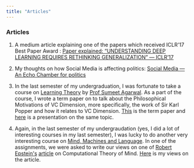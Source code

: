 ```yaml
---
title: "Articles"
---
```

<head>
  <!-- Global site tag (gtag.js) - Google Analytics -->
<script async src="https://www.googletagmanager.com/gtag/js?id=G-2QHSF0Q5FG"></script>
<script>
  window.dataLayer = window.dataLayer || [];
  function gtag(){dataLayer.push(arguments);}
  gtag('js', new Date());

  gtag('config', 'G-2QHSF0Q5FG');
</script>
</head>


### Articles



1. A medium article explaining one of the papers which received ICLR'17 Best Paper Award : [Paper explained: “UNDERSTANDING DEEP LEARNING REQUIRES RETHINKING GENERALIZATION” — ICLR’17](https://harshm121.medium.com/paper-explained-understanding-deep-learning-requires-rethinking-generalization-iclr17-939a89096ab7)

2. My thoughts on how Social Media is affecting politics: [Social Media — An Echo Chamber for politics](https://harshm121.medium.com/social-media-an-echo-chamber-for-politics-a753763d9a9c)

3. In the last semester of my undergraduation, I was fortunate to take a course on [Learning Theory](http://web.iitd.ac.in/~sumeet/ell880.html) by [Prof Sumeet Agarwal](http://web.iitd.ac.in/~sumeet/). As a part of the course, I wrote a term paper on to talk about the Philosophical Motivations of VC Dimension, more specifically, the work of Sir Karl Popper and how it relates to VC Dimension. [This](/PDFs/Learning_Theory.pdf) is the term paper and [here](https://docs.google.com/presentation/d/1x7bUChOBlgLV3jYDB-SVYzmxDStZtNmn4EXri9mgwIo/edit?usp=sharing) is a presentation on the same topic.  

4. Again, in the last semester of my undergraudation (yes, I did a lot of interesting courses in my last semester), I was lucky to do another very interesting course on [Mind, Machines and Language](http://web.iitd.ac.in/~sumeet/ell457.html). In one of the assignments, we were asked to write our views on one of [Robert Epstein's](https://en.wikipedia.org/wiki/Robert_Epstein) [article](https://aeon.co/essays/your-brain-does-not-process-information-and-it-is-not-a-computer) on Computational Theory of Mind. [Here](/PDFs/Response_The_empty_brain.pdf) is my views on the article. 

